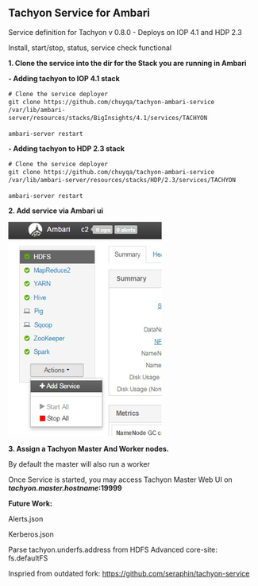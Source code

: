 ## Tachyon Service for Ambari

Service definition for Tachyon v 0.8.0 - Deploys on IOP 4.1 and HDP 2.3


Install, start/stop, status, service check functional


**1. Clone the service into the dir for the Stack you are running in Ambari**

**- Adding tachyon to IOP 4.1 stack**
```
# Clone the service deployer
git clone https://github.com/chuyqa/tachyon-ambari-service /var/lib/ambari-server/resources/stacks/BigInsights/4.1/services/TACHYON

ambari-server restart

```

**- Adding tachyon to HDP 2.3 stack**

```
# Clone the service deployer
git clone https://github.com/chuyqa/tachyon-ambari-service /var/lib/ambari-server/resources/stacks/HDP/2.3/services/TACHYON

ambari-server restart

```


**2. Add service via Ambari ui**

![Add service](https://raw.githubusercontent.com/chuyqa/tachyon-ambari-service/branch-0.8-Deprecated/package/files/add_service.jpg)


**3. Assign a Tachyon Master And Worker nodes.**

By default the master will also run a worker 


Once Service is started, you may access Tachyon Master Web UI on ***tachyon.master.hostname*:19999**

**Future Work:**

Alerts.json

Kerberos.json

Parse tachyon.underfs.address from HDFS Advanced core-site: fs.defaultFS 

Inspried from outdated fork: https://github.com/seraphin/tachyon-service

